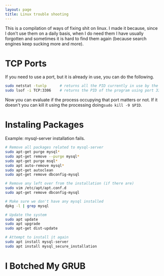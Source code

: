 ```yaml
---
layout: page
title: Linux trouble shooting
---
```


This is a compilation of ways of fixing shit on linux. I made it because, since I don't use them on a daily basis, when I do need them I have usually forgotten and sometimes it is hard to find them again (because search engines keep sucking more and more).

# TCP Ports

If you need to use a port, but it is already in use, you can do the following.
```bash
sudo netstat -tunlp      # returns all the PID currently in use by the system
sudo lsof -i TCP:3306    # returns the PID of the program using port 3306
```
Now you can evaluate if the process occupying that port matters or not. If it doesn't you can kill it using the processing doing`sudo kill -9 $PID`.

# Instaling Packages

Example: mysql-server installation fails.

```bash
# Remove all packages related to mysql-server
sudo apt-get purge mysql*
sudo apt-get remove --purge mysql*
sudo apt-get purge msql*
sudo apt auto-remove mysql*
sudo apt-get autoclean
sudo apt-get remove dbconfig-mysql 

# Remove any left over from the installation (if there are)
sudo vim /etc/apt/apt.conf.d
sudo apt-get remove dbconfig-mysql

# Make sure we don't have any mysql installed
dpkg -l | grep mysql

# Update the system
sudo apt update
sudo apt upgrade
sudo apt-get dist-update

# Attempt to install it again
sudo apt install mysql-server
sudo apt install mysql_secure_installation
```

# I Botched My GRUB